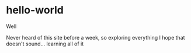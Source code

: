 # hello-world

Well

Never heard of this site before a week, so exploring everything
I hope that doesn't sound...
learning all of it
